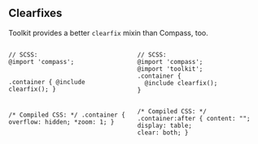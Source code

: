 ## Clearfixes

Toolkit provides a better <code>clearfix</code> mixin than Compass, too.

<div class="columns">
  <div>
<pre><code class="language-scss">// SCSS:
@import 'compass';

.container {
  @include clearfix();
}

/\* Compiled CSS: \*/
.container {
  overflow: hidden;
  \*zoom: 1;
}

</code></pre>
  </div>
  <div>
<pre><code class="language-scss">// SCSS:
@import 'compass';
@import 'toolkit';
.container {
  @include clearfix();
}

/\* Compiled CSS: \*/
.container:after {
  content: "";
  display: table;
  clear: both;
}
</code></pre>
  </div>
</div>
